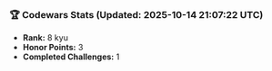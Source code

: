 ### 🏆 Codewars Stats (Updated: 2025-10-14 21:07:22 UTC)

- **Rank:** 8 kyu
- **Honor Points:** 3
- **Completed Challenges:** 1
